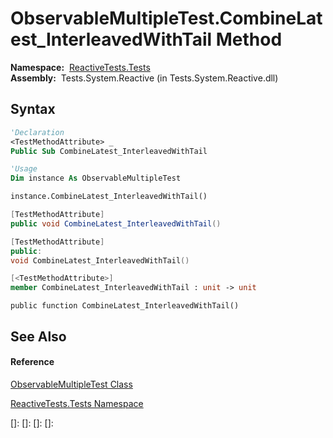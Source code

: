 # ObservableMultipleTest.CombineLatest\_InterleavedWithTail Method

**Namespace:**  [ReactiveTests.Tests](ReactiveTests.Tests\ReactiveTests.Tests.md)  
**Assembly:**  Tests.System.Reactive (in Tests.System.Reactive.dll)

## Syntax

```vb
'Declaration
<TestMethodAttribute> _
Public Sub CombineLatest_InterleavedWithTail
```

```vb
'Usage
Dim instance As ObservableMultipleTest

instance.CombineLatest_InterleavedWithTail()
```

```csharp
[TestMethodAttribute]
public void CombineLatest_InterleavedWithTail()
```

```c++
[TestMethodAttribute]
public:
void CombineLatest_InterleavedWithTail()
```

```fsharp
[<TestMethodAttribute>]
member CombineLatest_InterleavedWithTail : unit -> unit 
```

```jscript
public function CombineLatest_InterleavedWithTail()
```

## See Also

#### Reference

[ObservableMultipleTest Class](ObservableMultipleTest\ObservableMultipleTest.md)

[ReactiveTests.Tests Namespace](ReactiveTests.Tests\ReactiveTests.Tests.md)

[]: 
[]: 
[]: 
[]: 